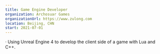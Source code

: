 ```yaml
---
title: Game Engine Developer
organization: Archosuar Games
organizationUrl: https://www.zulong.com
location: Beijing, CHN
start: 2021-07-01
---
```


·	Using Unreal Engine 4 to develop the client side of a game with Lua and C++.
